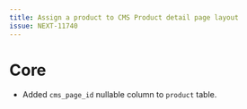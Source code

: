 ```yaml
---
title: Assign a product to CMS Product detail page layout 
issue: NEXT-11740
---
```

# Core
*  Added `cms_page_id` nullable column to `product` table.
